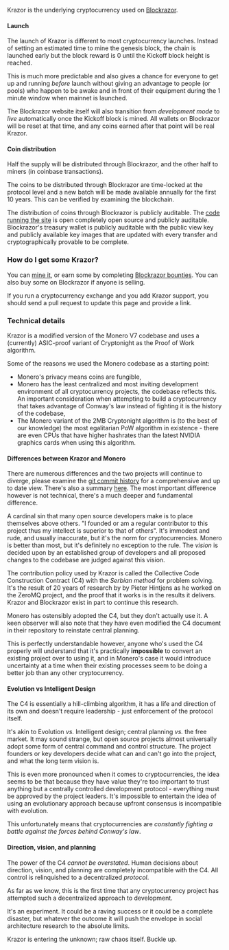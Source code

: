 Krazor is the underlying cryptocurrency used on [Blockrazor](https://github.com/Blockrazor/blockrazor).

#### Launch
The launch of Krazor is different to most cryptocurrency launches. Instead of setting an estimated time to mine the genesis block, the chain is launched early but the block reward is 0 until the Kickoff block height is reached. 

This is much more predictable and also gives a chance for everyone to get up and running *before* launch without giving an advantage to people (or pools) who happen to be awake and in front of their equipment during the 1 minute window when mainnet is launched.

The Blockrazor website itself will also transition from *development mode* to *live* automatically once the Kickoff block is mined. All wallets on Blockrazor will be reset at that time, and any coins earned after that point will be real Krazor.

#### Coin distribution
Half the supply will be distributed through Blockrazor, and the other half to miners (in coinbase transactions).

The coins to be distributed through Blockrazor are time-locked at the protocol level and a new batch will be made available annually for the first 10 years. This can be verified by examining the blockchain.

The distribution of coins through Blockrazor is publicly auditable. The [code running the site](https://github.com/Blockrazor/blockrazor) is open completely open source and publicly auditable. Blockrazor's treasury wallet is publicly auditable with the public view key and publicly available key images that are updated with every transfer and cryptographically provable to be complete.

### How do I get some Krazor?
You can [mine it](MINING.md), or earn some by completing [Blockrazor bounties](https://blockrazor.org/bounties). You can also buy some on Blockrazor if anyone is selling. 

If you run a cryptocurrency exchange and you add Krazor support, you should send a pull request to update this page and provide a link.

### Technical details
Krazor is a modified version of the Monero V7 codebase and uses a (currently) ASIC-proof variant of Cryptonight as the Proof of Work algorithm. 

Some of the reasons we used the Monero codebase as a starting point:
- Monero's privacy means coins are fungible,
- Monero has the least centralized and most inviting development environment of all cryptocurrency projects, the codebase reflects this. An important consideration when attempting to build a cryptocurrency that takes advantage of Conway's law instead of fighting it is the history of the codebase,
- The Monero variant of the 2MB Cryptonight algorithm is (to the best of our knowledge) the most egalitarian PoW algorithm in existence - there are even CPUs that have higher hashrates than the latest NVIDIA graphics cards when using this algorithm.

#### Differences between Krazor and Monero
There are numerous differences and the two projects will continue to diverge, please examine the [git commit history](#) for a comprehensive and up to date view. There's also a summary [here](#). The most important difference however is not technical, there's a much deeper and fundamental difference.

A cardinal sin that many open source developers make is to place themselves above others. "I founded or am a regular contributor to this project thus my intellect is superior to that of others". It's immodest and rude, and usually inaccurate, but it's the norm for cryptocurrencies. Monero is better than most, but it's definitely no exception to the rule. The *vision* is decided upon by an established group of developers and all proposed changes to the codebase are judged against this vision. 

The contribution policy used by Krazor is called the Collective Code Construction Contract (C4) with the *Serbian method* for problem solving. It's the result of 20 years of research by by Pieter Hintjens as he worked on the ZeroMQ project, and the proof that it works is in the results it delivers. Krazor and Blockrazor exist in part to continue this research.

Monero has ostensibly adopted the C4, but they don't actually use it. A keen observer will also note that they have even modified the C4 document in their repository to reinstate central planning. 

This is perfectly understandable however, anyone who's used the C4 properly will understand that it's practically **impossible** to convert an existing project over to using it, and in Monero's case it would introduce uncertainty at a time when their existing processes seem to be doing a better job than any other cryptocurrency.

#### Evolution vs Intelligent Design
The C4 is essentially a hill-climbing algorithm, it has a life and direction of its own and doesn't require leadership - just enforcement of the protocol itself. 

It's akin to Evolution *vs.* Intelligent design; central planning *vs.* the free market. It may sound strange, but open source projects almost universally adopt some form of central command and control structure. The project founders or key developers decide what can and can't go into the project, and what the long term vision is. 

This is even more pronounced when it comes to cryptocurrencies, the idea seems to be that because they have value they're too important to trust anything but a centrally controlled development protocol - everything must be approved by the project leaders. It's impossible to entertain the idea of using an evolutionary approach because upfront consensus is incompatible with evolution. 

This unfortunately means that cryptocurrencies are *constantly fighting a battle against the forces behind Conway's law*.

#### Direction, vision, and planning
The power of the C4 *cannot be overstated*. Human decisions about direction, vision, and planning are completely incompatible with the C4. All control is relinquished to a decentralized *protocol*. 

As far as we know, this is the first time that any cryptocurrency project has attempted such a decentralized approach to development. 

It's an experiment. It could be a raving success or it could be a complete disaster, but whatever the outcome it will push the envelope in social architecture research to the absolute limits. 

Krazor is entering the unknown; raw chaos itself. Buckle up.
